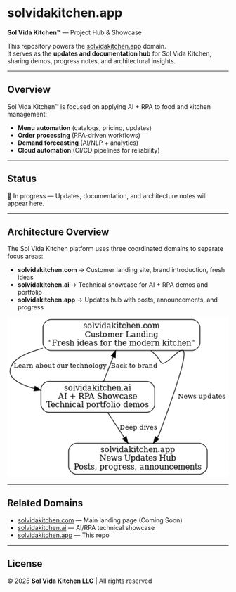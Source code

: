 # solvidakitchen.app

**Sol Vida Kitchen™** — Project Hub & Showcase  

This repository powers the [solvidakitchen.app](https://solvidakitchen.app) domain.  
It serves as the **updates and documentation hub** for Sol Vida Kitchen, sharing demos, progress notes, and architectural insights.  

---

## Overview
Sol Vida Kitchen™ is focused on applying AI + RPA to food and kitchen management:  
- **Menu automation** (catalogs, pricing, updates)  
- **Order processing** (RPA-driven workflows)  
- **Demand forecasting** (AI/NLP + analytics)  
- **Cloud automation** (CI/CD pipelines for reliability)  

---

## Status
🚧 In progress — Updates, documentation, and architecture notes will appear here.  

---

## Architecture Overview

The Sol Vida Kitchen platform uses three coordinated domains to separate focus areas:

- **solvidakitchen.com** → Customer landing site, brand introduction, fresh ideas  
- **solvidakitchen.ai** → Technical showcase for AI + RPA demos and portfolio  
- **solvidakitchen.app** → Updates hub with posts, announcements, and progress  

<p align="center">
  <img src="docs/solvidakitchen-architecture.png" alt="Sol Vida Kitchen Architecture Diagram" width="600"/>
</p>



---

## Related Domains
- [solvidakitchen.com](https://solvidakitchen.com) — Main landing page (Coming Soon)  
- [solvidakitchen.ai](https://solvidakitchen.ai) — AI/RPA technical showcase  
- [solvidakitchen.app](https://solvidakitchen.app) — This repo  

---

## License
© 2025 **Sol Vida Kitchen LLC** | All rights reserved
